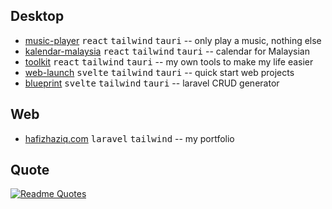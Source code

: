 ## Desktop
* [music-player](https://github.com/hafizhaziq307/web-launch) <kbd>react</kbd> <kbd>tailwind</kbd> <kbd>tauri</kbd> -- only play a music, nothing else 
* [kalendar-malaysia](https://github.com/hafizhaziq307/kalendar-malaysia) <kbd>react</kbd> <kbd>tailwind</kbd> <kbd>tauri</kbd> -- calendar for Malaysian
* [toolkit](https://github.com/hafizhaziq307/toolkit) <kbd>react</kbd> <kbd>tailwind</kbd> <kbd>tauri</kbd> -- my own tools to make my life easier
* [web-launch](https://github.com/hafizhaziq307/web-launch) <kbd>svelte</kbd> <kbd>tailwind</kbd> <kbd>tauri</kbd> -- quick start web projects
* [blueprint](https://github.com/hafizhaziq307/blueprint) <kbd>svelte</kbd> <kbd>tailwind</kbd> <kbd>tauri</kbd> -- laravel CRUD generator 

## Web
* [hafizhaziq.com](https://hafizhaziq.com/) <kbd>laravel</kbd> <kbd>tailwind</kbd> -- my portfolio

## Quote
[![Readme Quotes](https://quotes-github-readme.vercel.app/api?type=horizontal&border=true&theme=dark&quote=No%20matter%20how%20hard%20a%20bird%20tries%20to%20swim,%20it%20will%20never%20impress%20a%20fish)](https://github.com/piyushsuthar/github-readme-quotes)
